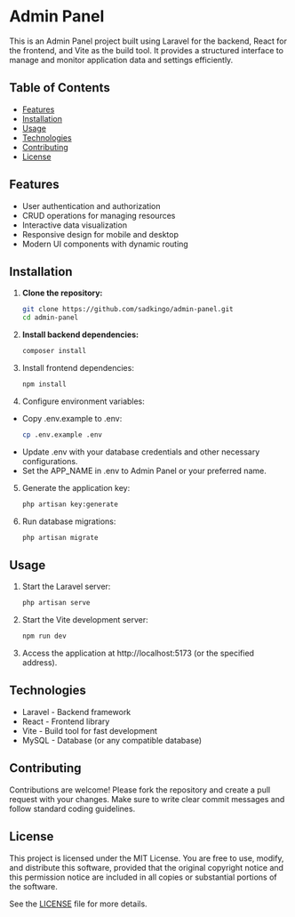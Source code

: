# Admin Panel

This is an Admin Panel project built using Laravel for the backend, React for the frontend, and Vite as the build tool. It provides a structured interface to manage and monitor application data and settings efficiently.

## Table of Contents
- [Features](#features)
- [Installation](#installation)
- [Usage](#usage)
- [Technologies](#technologies)
- [Contributing](#contributing)
- [License](#license)

## Features
- User authentication and authorization
- CRUD operations for managing resources
- Interactive data visualization
- Responsive design for mobile and desktop
- Modern UI components with dynamic routing

## Installation

1. **Clone the repository:**
   ```bash
   git clone https://github.com/sadkingo/admin-panel.git
   cd admin-panel
2. **Install backend dependencies:**
   ```bash
   composer install
3. Install frontend dependencies:
    ```bash
    npm install
4. Configure environment variables:
- Copy .env.example to .env:
    ```bash
    cp .env.example .env
- Update .env with your database credentials and other necessary configurations.
- Set the APP_NAME in .env to Admin Panel or your preferred name.

5. Generate the application key:
    ```bash
    php artisan key:generate
6. Run database migrations:
    ```bash
    php artisan migrate


## Usage
1. Start the Laravel server:
    ```bash
    php artisan serve
2. Start the Vite development server:
    ```bash
    npm run dev
3. Access the application at http://localhost:5173 (or the specified address).

## Technologies
- Laravel - Backend framework
- React - Frontend library
- Vite - Build tool for fast development
- MySQL - Database (or any compatible database)

  
## Contributing
Contributions are welcome! Please fork the repository and create a pull request with your changes. Make sure to write clear commit messages and follow standard coding guidelines.


## License
This project is licensed under the MIT License. You are free to use, modify, and distribute this software, provided that the original copyright notice and this permission notice are included in all copies or substantial portions of the software.

See the [LICENSE](LICENSE) file for more details.
